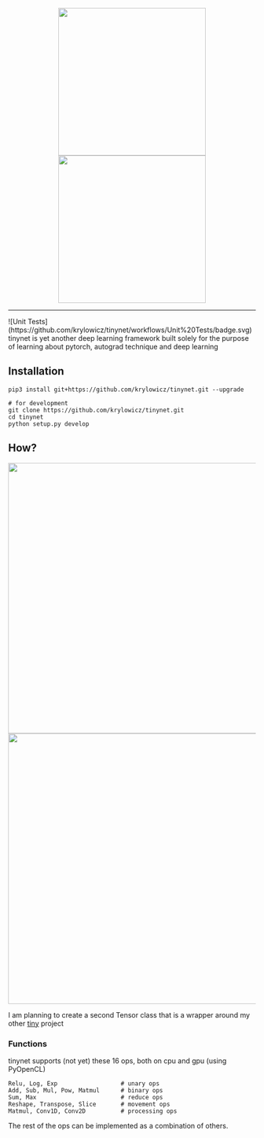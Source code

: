 <p align="center">
  <img src="https://user-images.githubusercontent.com/22550143/159121969-05822663-73d9-4439-ac7c-3f1e3e50cf83.svg#gh-light-mode-only" width="300px" height="300px">
  <img src="https://user-images.githubusercontent.com/22550143/159121951-4cca90be-c08b-4e32-8f8c-0724812a545f.svg#gh-dark-mode-only" width="300px" height="300px">
</p>

<hr />
![Unit Tests](https://github.com/krylowicz/tinynet/workflows/Unit%20Tests/badge.svg) <br />
tinynet is yet another deep learning framework built solely for the purpose of learning about pytorch, autograd technique and deep learning

## Installation
```
pip3 install git+https://github.com/krylowicz/tinynet.git --upgrade

# for development
git clone https://github.com/krylowicz/tinynet.git
cd tinynet
python setup.py develop
```

## How?
<p align="center">
  <img src="https://user-images.githubusercontent.com/22550143/159122001-658f38d0-3a39-4d47-848a-402bdfec31b7.svg#gh-light-mode-only" width="550px" height="550px">
  <img src="https://user-images.githubusercontent.com/22550143/159121985-4cd03924-e050-45a3-9a47-0c81cb2639ed.svg#gh-dark-mode-only" width="550px" height="550px">

I am planning to create a second Tensor class that is a wrapper around my other [tiny](http://github.com/krylowicz/tinydot) project

### Functions
tinynet supports (not yet) these 16 ops, both on cpu and gpu (using PyOpenCL)
```
Relu, Log, Exp                  # unary ops
Add, Sub, Mul, Pow, Matmul      # binary ops
Sum, Max                        # reduce ops
Reshape, Transpose, Slice       # movement ops
Matmul, Conv1D, Conv2D          # processing ops
```
The rest of the ops can be implemented as a combination of others.